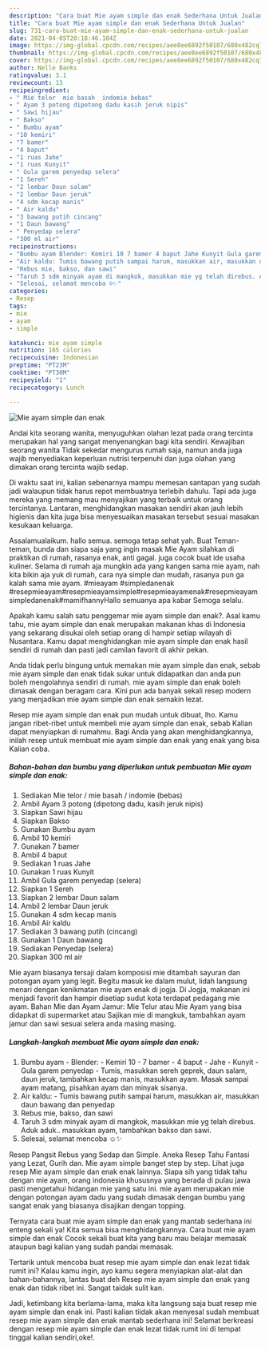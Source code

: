 ```yaml
---
description: "Cara buat Mie ayam simple dan enak Sederhana Untuk Jualan"
title: "Cara buat Mie ayam simple dan enak Sederhana Untuk Jualan"
slug: 731-cara-buat-mie-ayam-simple-dan-enak-sederhana-untuk-jualan
date: 2021-04-05T20:18:46.184Z
image: https://img-global.cpcdn.com/recipes/aee8ee6892f50107/680x482cq70/mie-ayam-simple-dan-enak-foto-resep-utama.jpg
thumbnail: https://img-global.cpcdn.com/recipes/aee8ee6892f50107/680x482cq70/mie-ayam-simple-dan-enak-foto-resep-utama.jpg
cover: https://img-global.cpcdn.com/recipes/aee8ee6892f50107/680x482cq70/mie-ayam-simple-dan-enak-foto-resep-utama.jpg
author: Nelle Banks
ratingvalue: 3.1
reviewcount: 13
recipeingredient:
- " Mie telor  mie basah  indomie bebas"
- " Ayam 3 potong dipotong dadu kasih jeruk nipis"
- " Sawi hijau"
- " Bakso"
- " Bumbu ayam"
- "10 kemiri"
- "7 bamer"
- "4 baput"
- "1 ruas Jahe"
- "1 ruas Kunyit"
- " Gula garem penyedap selera"
- "1 Sereh"
- "2 lembar Daun salam"
- "2 lembar Daun jeruk"
- "4 sdm kecap manis"
- " Air kaldu"
- "3 bawang putih cincang"
- "1 Daun bawang"
- " Penyedap selera"
- "300 ml air"
recipeinstructions:
- "Bumbu ayam Blender: Kemiri 10 7 bamer 4 baput Jahe Kunyit Gula garem penyedap Tumis, masukkan sereh geprek, daun salam, daun jeruk, tambahkan kecap manis, masukkan ayam. Masak sampai ayam matang, pisahkan ayam dan minyak sisanya."
- "Air kaldu: Tumis bawang putih sampai harum, masukkan air, masukkan daun bawang dan penyedap"
- "Rebus mie, bakso, dan sawi"
- "Taruh 3 sdm minyak ayam di mangkok, masukkan mie yg telah direbus. Aduk aduk.. masukkan ayam, tambahkan bakso dan sawi."
- "Selesai, selamat mencoba ☺️✨"
categories:
- Resep
tags:
- mie
- ayam
- simple

katakunci: mie ayam simple 
nutrition: 165 calories
recipecuisine: Indonesian
preptime: "PT23M"
cooktime: "PT30M"
recipeyield: "1"
recipecategory: Lunch

---
```



![Mie ayam simple dan enak](https://img-global.cpcdn.com/recipes/aee8ee6892f50107/680x482cq70/mie-ayam-simple-dan-enak-foto-resep-utama.jpg)

Andai kita seorang wanita, menyuguhkan olahan lezat pada orang tercinta merupakan hal yang sangat menyenangkan bagi kita sendiri. Kewajiban seorang  wanita Tidak sekedar mengurus rumah saja, namun anda juga wajib menyediakan keperluan nutrisi terpenuhi dan juga olahan yang dimakan orang tercinta wajib sedap.

Di waktu  saat ini, kalian sebenarnya mampu memesan santapan yang sudah jadi walaupun tidak harus repot membuatnya terlebih dahulu. Tapi ada juga mereka yang memang mau menyajikan yang terbaik untuk orang tercintanya. Lantaran, menghidangkan masakan sendiri akan jauh lebih higienis dan kita juga bisa menyesuaikan masakan tersebut sesuai masakan kesukaan keluarga. 

Assalamualaikum. hallo semua. semoga tetap sehat yah. Buat Teman-teman, bunda dan siapa saja yang ingin masak Mie Ayam silahkan di praktikan di rumah, rasanya enak, anti gagal. juga cocok buat ide usaha kuliner. Selama di rumah aja mungkin ada yang kangen sama mie ayam, nah kita bikin aja yuk di rumah, cara nya simple dan mudah, rasanya pun ga kalah sama mie ayam. #mieayam #simpledanenak #resepmieayam#resepmieayamsimple#resepmieayamenak#resepmieayamsimpledanenak#mamifhannyHallo semuanya apa kabar Semoga selalu.

Apakah kamu salah satu penggemar mie ayam simple dan enak?. Asal kamu tahu, mie ayam simple dan enak merupakan makanan khas di Indonesia yang sekarang disukai oleh setiap orang di hampir setiap wilayah di Nusantara. Kamu dapat menghidangkan mie ayam simple dan enak hasil sendiri di rumah dan pasti jadi camilan favorit di akhir pekan.

Anda tidak perlu bingung untuk memakan mie ayam simple dan enak, sebab mie ayam simple dan enak tidak sukar untuk didapatkan dan anda pun boleh mengolahnya sendiri di rumah. mie ayam simple dan enak boleh dimasak dengan beragam cara. Kini pun ada banyak sekali resep modern yang menjadikan mie ayam simple dan enak semakin lezat.

Resep mie ayam simple dan enak pun mudah untuk dibuat, lho. Kamu jangan ribet-ribet untuk membeli mie ayam simple dan enak, sebab Kalian dapat menyiapkan di rumahmu. Bagi Anda yang akan menghidangkannya, inilah resep untuk membuat mie ayam simple dan enak yang enak yang bisa Kalian coba.

<!--inarticleads1-->

##### Bahan-bahan dan bumbu yang diperlukan untuk pembuatan Mie ayam simple dan enak:

1. Sediakan  Mie telor / mie basah / indomie (bebas)
1. Ambil  Ayam 3 potong (dipotong dadu, kasih jeruk nipis)
1. Siapkan  Sawi hijau
1. Siapkan  Bakso
1. Gunakan  Bumbu ayam
1. Ambil 10 kemiri
1. Gunakan 7 bamer
1. Ambil 4 baput
1. Sediakan 1 ruas Jahe
1. Gunakan 1 ruas Kunyit
1. Ambil  Gula garem penyedap (selera)
1. Siapkan 1 Sereh
1. Siapkan 2 lembar Daun salam
1. Ambil 2 lembar Daun jeruk
1. Gunakan 4 sdm kecap manis
1. Ambil  Air kaldu
1. Sediakan 3 bawang putih (cincang)
1. Gunakan 1 Daun bawang
1. Sediakan  Penyedap (selera)
1. Siapkan 300 ml air


Mie ayam biasanya tersaji dalam komposisi mie ditambah sayuran dan potongan ayam yang legit. Begitu masuk ke dalam mulut, lidah langsung menari dengan kenikmatan mie ayam enak di jogja. Di Jogja, makanan ini menjadi favorit dan hampir disetiap sudut kota terdapat pedagang mie ayam. Bahan Mie dan Ayam Jamur: Mie Telur atau Mie Ayam yang bisa didapkat di supermarket atau Sajikan mie di mangkuk, tambahkan ayam jamur dan sawi sesuai selera anda masing masing. 

<!--inarticleads2-->

##### Langkah-langkah membuat Mie ayam simple dan enak:

1. Bumbu ayam - Blender: - Kemiri 10 - 7 bamer - 4 baput - Jahe - Kunyit - Gula garem penyedap - Tumis, masukkan sereh geprek, daun salam, daun jeruk, tambahkan kecap manis, masukkan ayam. Masak sampai ayam matang, pisahkan ayam dan minyak sisanya.
1. Air kaldu: - Tumis bawang putih sampai harum, masukkan air, masukkan daun bawang dan penyedap
1. Rebus mie, bakso, dan sawi
1. Taruh 3 sdm minyak ayam di mangkok, masukkan mie yg telah direbus. Aduk aduk.. masukkan ayam, tambahkan bakso dan sawi.
1. Selesai, selamat mencoba ☺️✨


Resep Pangsit Rebus yang Sedap dan Simple. Aneka Resep Tahu Fantasi yang Lezat, Gurih dan. Mie ayam simple banget step by step. Lihat juga resep Mie ayam simple dan enak enak lainnya. Siapa sih yang tidak tahu dengan mie ayam, orang indonesia khususnya yang berada di pulau jawa pasti mengetahui hidangan mie yang satu ini. mie ayam merupakan mie dengan potongan ayam dadu yang sudah dimasak dengan bumbu yang sangat enak yang biasanya disajikan dengan topping. 

Ternyata cara buat mie ayam simple dan enak yang mantab sederhana ini enteng sekali ya! Kita semua bisa menghidangkannya. Cara buat mie ayam simple dan enak Cocok sekali buat kita yang baru mau belajar memasak ataupun bagi kalian yang sudah pandai memasak.

Tertarik untuk mencoba buat resep mie ayam simple dan enak lezat tidak rumit ini? Kalau kamu ingin, ayo kamu segera menyiapkan alat-alat dan bahan-bahannya, lantas buat deh Resep mie ayam simple dan enak yang enak dan tidak ribet ini. Sangat taidak sulit kan. 

Jadi, ketimbang kita berlama-lama, maka kita langsung saja buat resep mie ayam simple dan enak ini. Pasti kalian tiidak akan menyesal sudah membuat resep mie ayam simple dan enak mantab sederhana ini! Selamat berkreasi dengan resep mie ayam simple dan enak lezat tidak rumit ini di tempat tinggal kalian sendiri,oke!.

